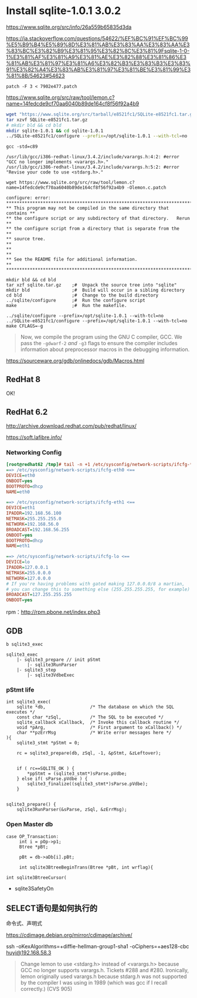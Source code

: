 # Install sqlite-1.0.1 3.0.2

https://www.sqlite.org/src/info/26a559b65835d3da

https://ja.stackoverflow.com/questions/54622/%EF%BC%91%EF%BC%99%E5%B9%B4%E5%89%8D%E3%81%AB%E3%83%AA%E3%83%AA%E3%83%BC%E3%82%B9%E3%81%95%E3%82%8C%E3%81%9Fsqlite-1-0-1%E3%81%AF%E3%81%A9%E3%81%AE%E3%82%88%E3%81%86%E3%81%AB%E3%81%97%E3%81%A6%E3%82%B3%E3%83%B3%E3%83%91%E3%82%A4%E3%83%AB%E3%81%97%E3%81%BE%E3%81%99%E3%81%8B/54623#54623

`patch -F 3 < 7902e477.patch`

https://www.sqlite.org/src/raw/tool/lemon.c?name=14fedcde9cf70aa6040b89de164cf8f56f92a4b9


```bash
wget "https://www.sqlite.org/src/tarball/e8521fc1/SQLite-e8521fc1.tar.gz"
tar xzvf SQLite-e8521fc1.tar.gz
# mkdir bld && cd bld
mkdir sqlite-1.0.1 && cd sqlite-1.0.1 
../SQLite-e8521fc1/configure --prefix=/opt/sqlite-1.0.1 --with-tcl=no
```

```
gcc -std=c89

/usr/lib/gcc/i386-redhat-linux/3.4.2/include/varargs.h:4:2: #error "GCC no longer implements <varargs.h>."
/usr/lib/gcc/i386-redhat-linux/3.4.2/include/varargs.h:5:2: #error "Revise your code to use <stdarg.h>."
```

```
wget https://www.sqlite.org/src/raw/tool/lemon.c?name=14fedcde9cf70aa6040b89de164cf8f56f92a4b9 -Olemon.c.patch
```

```
configure: error:
**************************************************************************
** This program may not be compiled in the same directory that contains **
** the configure script or any subdirectory of that directory.   Rerun  **
** the configure script from a directory that is separate from the      **
** source tree.                                                         **
**                                                                      **
** See the README file for additional information.                      **
**************************************************************************
```

```
mkdir bld && cd bld
tar xzf sqlite.tar.gz    ;#  Unpack the source tree into "sqlite"
mkdir bld                ;#  Build will occur in a sibling directory
cd bld                   ;#  Change to the build directory
../sqlite/configure      ;#  Run the configure script
make                     ;#  Run the makefile.
```

```
../sqlite/configure --prefix=/opt/sqlite-1.0.1 --with-tcl=no
../SQLite-e8521fc1/configure --prefix=/opt/sqlite-1.0.1 --with-tcl=no
make CFLAGS=-g
```



> Now, we compile the program using the GNU C compiler, GCC. We pass the `-gdwarf-2` *and* `-g3` flags to ensure the compiler includes information about preprocessor macros in the debugging information.

https://sourceware.org/gdb/onlinedocs/gdb/Macros.html



## RedHat 8

OK!



## RedHat 6.2

http://archive.download.redhat.com/pub/redhat/linux/

https://soft.lafibre.info/

### Networking Config

```ini
[root@redhat62 /tmp]# tail -n +1 /etc/sysconfig/network-scripts/ifcfg-*
==> /etc/sysconfig/network-scripts/ifcfg-eth0 <==
DEVICE=eth0
ONBOOT=yes
BOOTPROTO=dhcp
NAME=eth0

==> /etc/sysconfig/network-scripts/ifcfg-eth1 <==
DEVICE=eth1
IPADDR=192.168.56.100
NETMASK=255.255.255.0
NETWORK=192.168.56.0
BROADCAST=192.168.56.255
ONBOOT=yes
BOOTPROTO=dhcp
NAME=eth1

==> /etc/sysconfig/network-scripts/ifcfg-lo <==
DEVICE=lo
IPADDR=127.0.0.1
NETMASK=255.0.0.0
NETWORK=127.0.0.0
# If you're having problems with gated making 127.0.0.0/8 a martian,
# you can change this to something else (255.255.255.255, for example)
BROADCAST=127.255.255.255
ONBOOT=yes
```



rpm：http://rpm.pbone.net/index.php3



## GDB

```
b sqlite3_exec
```

```
sqlite3_exec
	|- sqlite3_prepare // init pStmt
		|- sqlite3RunParser
	|- sqlite3_step
		|- sqlite3VdbeExec
```


### pStmt life
```
int sqlite3_exec(
	sqlite *db,                 /* The database on which the SQL executes */
	const char *zSql,           /* The SQL to be executed */
	sqlite_callback xCallback,  /* Invoke this callback routine */
	void *pArg,                 /* First argument to xCallback() */
	char **pzErrMsg             /* Write error messages here */
){
	sqlite3_stmt *pStmt = 0;
	
	rc = sqlite3_prepare(db, zSql, -1, &pStmt, &zLeftover);
	
	
	if ( rc==SQLITE_OK ) {
		*ppStmt = (sqlite3_stmt*)sParse.pVdbe;                                                                                                                      
	} else if( sParse.pVdbe ) {
		sqlite3_finalize((sqlite3_stmt*)sParse.pVdbe);                                                                                                              
	}
	
```

```
sqlite3_prepare() {
	sqlite3RunParser(&sParse, zSql, &zErrMsg);

```

### Open Master db
```
case OP_Transaction:
	 int i = pOp->p1;
	 Btree *pBt;
	 
	 pBt = db->aDb[i].pBt;
	 
	 int sqlite3BtreeBeginTrans(Btree *pBt, int wrflag){
```

```
int sqlite3BtreeCursor(
```


* sqlite3SafetyOn


## SELECT语句是如何执行的
命令式、声明式


https://cdimage.debian.org/mirror/cdimage/archive/

ssh -oKexAlgorithms=+diffie-hellman-group1-sha1 -oCiphers=+aes128-cbc huyi@192.168.58.3

> Change lemon to use <stdarg.h> instead of <varargs.h> because GCC no longer supports varargs.h. Tickets #288 and #280. Ironically, lemon originally used varargs.h because stdarg.h was not supported by the compiler I was using in 1989 (which was gcc if I recall correctly.) (CVS 905)